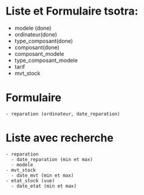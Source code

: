 # Liste et Formulaire tsotra:

  - modele (done)
  - ordinateur(done)
  - type_composant(done)
  - composant(done)
  - composant_modele
  - type_composant_modele
  - tarif
  - mvt_stock

# Formulaire
    - reparation (ordinateur, date_reparation)
  
# Liste avec recherche
    - reparation
      - date_reparation (min et max)
      - modele
    - mvt_stock
      - date_mvt (min et max)
    - etat_stock (vue)
      - date_etat (min et max)